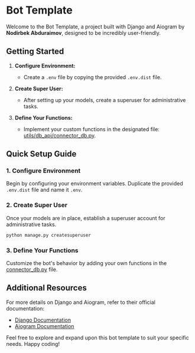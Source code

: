 # Bot Template

Welcome to the Bot Template, a project built with Django and Aiogram by **Nodirbek Abduraimov**, designed to be incredibly user-friendly.

## Getting Started

1. **Configure Environment:**
   - Create a `.env` file by copying the provided `.env.dist` file.

2. **Create Super User:**
   - After setting up your models, create a superuser for administrative tasks.

3. **Define Your Functions:**
   - Implement your custom functions in the designated file: [utils/db_api/connector_db.py](utils/db_api/connector_db.py).

## Quick Setup Guide

### 1. Configure Environment

Begin by configuring your environment variables. Duplicate the provided `.env.dist` file and name it `.env`.

### 2. Create Super User

Once your models are in place, establish a superuser account for administrative tasks.

```bash
python manage.py createsuperuser
```

### 3. Define Your Functions

Customize the bot's behavior by adding your own functions in the [connector_db.py](utils/db_api/connector_db.py) file.

## Additional Resources

For more details on Django and Aiogram, refer to their official documentation:

- [Django Documentation](https://docs.djangoproject.com/)
- [Aiogram Documentation](https://docs.aiogram.dev/)

Feel free to explore and expand upon this bot template to suit your specific needs. Happy coding!
